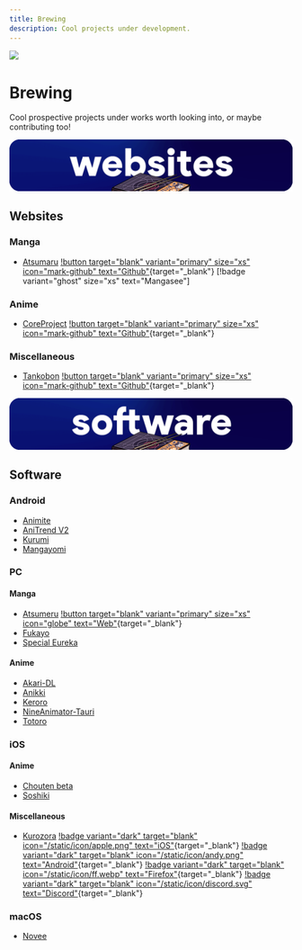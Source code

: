 ```yaml
---
title: Brewing
description: Cool projects under development.
---
```


![](https://cdn.apollo.moe/img/brew.png)

# Brewing

Cool prospective projects under works worth looking into, or maybe contributing too!

![](/static/banner/sites.png)

## Websites

### Manga

- [Atsumaru](https://atsu.moe/) [!button target="blank" variant="primary" size="xs" icon="mark-github" text="Github"](https://github.com/TheUndo/Atsumaru){target="\_blank"} [!badge variant="ghost" size="xs" text="Mangasee"]

### Anime

- [CoreProject](https://coreproject.moe/anime) [!button target="blank" variant="primary" size="xs" icon="mark-github" text="Github"](https://github.com/baseplate-admin/CoreProject){target="\_blank"}

### Miscellaneous

- [Tankobon](https://tankobon.net/) [!button target="blank" variant="primary" size="xs" icon="mark-github" text="Github"](https://github.com/crxssed7/tankobon){target="\_blank"}

![](/static/banner/software.png)

## Software

### Android

- [Animite](https://github.com/imashnake0/Animite)
- [AniTrend V2](https://github.com/AniTrend/anitrend-v2)
- [Kurumi](https://play.google.com/store/apps/details?id=com.subrotokumar.kurumi)
- [Mangayomi](https://github.com/kodjodevf/mangayomi)

### PC

#### Manga

- [Atsumeru](https://github.com/AtsumeruDev/Atsumeru) [!button target="blank" variant="primary" size="xs" icon="globe" text="Web"](https://atsumeru.xyz/){target="\_blank"}
- [Fukayo](https://github.com/JiPaix/Fukayo/)
- [Special Eureka](https://github.com/tonymushah/special-eureka)

#### Anime

- [Akari-DL](https://github.com/keisanng/akari-dl/)
- [Anikki](https://github.com/Kylart/Anikki)
- [Keroro](https://github.com/hotsno/keroro)
- [NineAnimator-Tauri](https://github.com/Layendan/NineAnimator-Tauri)
- [Totoro](https://github.com/insomniachi/Totoro)

### iOS

#### Anime

- [Chouten beta](https://testflight.apple.com/join/Cg1rAPB8)
- [Soshiki](https://github.com/soshikimoe/soshiki-ios)

#### Miscellaneous

- [Kurozora](https://kurozora.app/welcome) [!badge variant="dark" target="blank" icon="/static/icon/apple.png" text="iOS"](https://github.com/Kurozora/kurozora-app){target="\_blank"} [!badge variant="dark" target="blank" icon="/static/icon/andy.png" text="Android"](https://github.com/Kurozora/kurozora-android){target="\_blank"} [!badge variant="dark" target="blank" icon="/static/icon/ff.webp" text="Firefox"](https://addons.mozilla.org/en-US/firefox/addon/anime-watch-parties/){target="\_blank"} [!badge variant="dark" target="blank" icon="/static/icon/discord.svg" text="Discord"](https://github.com/Kurozora/kurozora-discord-bot){target="\_blank"}

### macOS

- [Novee](https://github.com/ZhichGaming/Novee)

